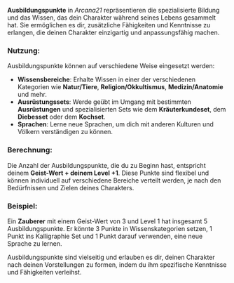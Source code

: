 **Ausbildungspunkte** in _Arcana21_ repräsentieren die spezialisierte Bildung und das Wissen, das dein Charakter während seines Lebens gesammelt hat. Sie ermöglichen es dir, zusätzliche Fähigkeiten und Kenntnisse zu erlangen, die deinen Charakter einzigartig und anpassungsfähig machen.  
  
### **Nutzung:**  
  
Ausbildungspunkte können auf verschiedene Weise eingesetzt werden:  
  
- **Wissensbereiche**: Erhalte Wissen in einer der verschiedenen Kategorien wie **Natur/Tiere**, **Religion/Okkultismus**, **Medizin/Anatomie** und mehr.  
- **Ausrüstungssets**: Werde geübt im Umgang mit bestimmten **Ausrüstungen** und spezialisierten Sets wie dem **Kräuterkundeset**, dem **Diebesset** oder dem **Kochset**.  
- **Sprachen**: Lerne neue Sprachen, um dich mit anderen Kulturen und Völkern verständigen zu können.  
  
### **Berechnung:**  
  
Die Anzahl der Ausbildungspunkte, die du zu Beginn hast, entspricht deinem **Geist-Wert + deinem Level +1**. Diese Punkte sind flexibel und können individuell auf verschiedene Bereiche verteilt werden, je nach den Bedürfnissen und Zielen deines Charakters.  
  
### **Beispiel:**  
  
Ein **Zauberer** mit einem Geist-Wert von 3 und Level 1 hat insgesamt 5 Ausbildungspunkte. Er könnte 3 Punkte in Wissenskategorien setzen, 1 Punkt ins Kalligraphie Set und 1 Punkt darauf verwenden, eine neue Sprache zu lernen.  
  
Ausbildungspunkte sind vielseitig und erlauben es dir, deinen Charakter nach deinen Vorstellungen zu formen, indem du ihm spezifische Kenntnisse und Fähigkeiten verleihst.